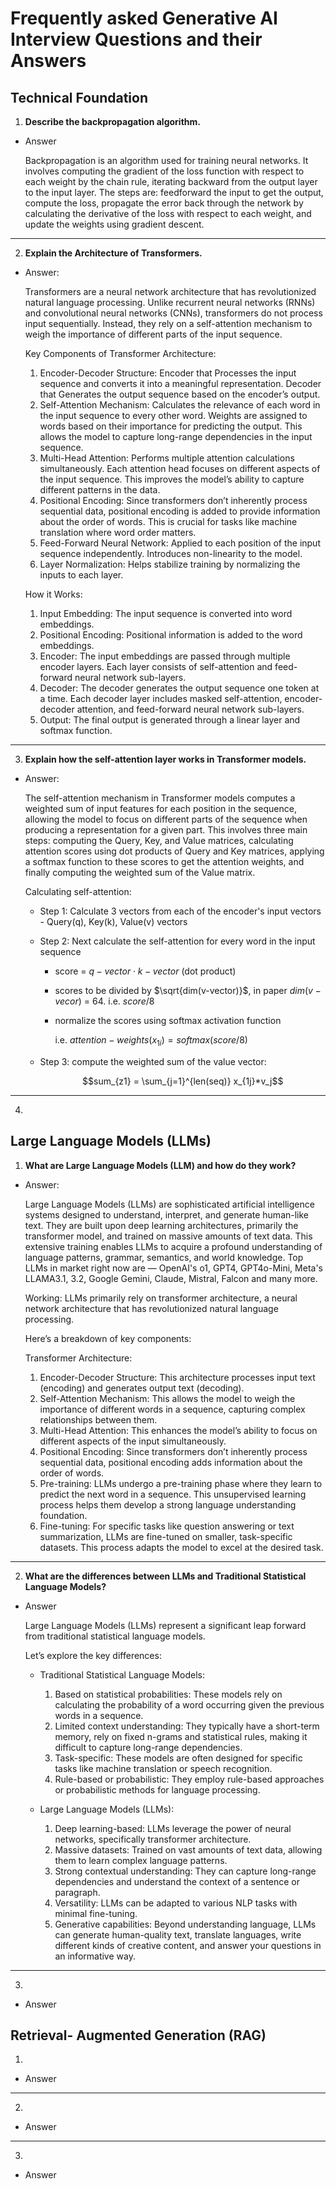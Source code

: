 # Frequently asked Generative AI Interview Questions and their Answers

## Technical Foundation
1. **Describe the backpropagation algorithm.**

- Answer

  Backpropagation is an algorithm used for training neural networks. It involves computing the gradient of the loss function with respect to each weight by the chain rule, iterating backward from the output layer to the input layer. The steps are: feedforward the input to get the output, compute the loss, propagate the error back through the network by calculating the derivative of the loss with respect to each weight, and update the weights using gradient descent.

---
2. **Explain the Architecture of Transformers.**
   
- Answer:
  
  Transformers are a neural network architecture that has revolutionized natural language processing. Unlike recurrent neural networks (RNNs) and convolutional neural networks (CNNs), transformers do not process input sequentially. Instead, they rely on a self-attention mechanism to weigh the importance of different parts of the input sequence.
  
  Key Components of Transformer Architecture:
     1. Encoder-Decoder Structure: Encoder that Processes the input sequence and converts it into a meaningful representation. Decoder that Generates the output sequence based on the encoder’s output.
     2. Self-Attention Mechanism: Calculates the relevance of each word in the input sequence to every other word. Weights are assigned to words based on their importance for predicting the output. This allows the model to capture long-range dependencies in the input sequence.
     3. Multi-Head Attention: Performs multiple attention calculations simultaneously. Each attention head focuses on different aspects of the input sequence. This improves the model’s ability to capture different patterns in the data.
     4. Positional Encoding: Since transformers don’t inherently process sequential data, positional encoding is added to provide information about the order of words. This is crucial for tasks like machine translation where word order matters.
     5. Feed-Forward Neural Network: Applied to each position of the input sequence independently. Introduces non-linearity to the model.
     6. Layer Normalization: Helps stabilize training by normalizing the inputs to each layer.

   How it Works:
     1. Input Embedding: The input sequence is converted into word embeddings.
     2. Positional Encoding: Positional information is added to the word embeddings.
     3. Encoder: The input embeddings are passed through multiple encoder layers. Each layer consists of self-attention and feed-forward neural network sub-layers.
     4. Decoder: The decoder generates the output sequence one token at a time. Each decoder layer includes masked self-attention, encoder-decoder attention, and feed-forward neural network sub-layers.
     5. Output: The final output is generated through a linear layer and softmax function.

---
3. **Explain how the self-attention layer works in Transformer models.**
   
- Answer:
  
  The self-attention mechanism in Transformer models computes a weighted sum of input features for each position in the sequence, allowing the model to focus on different parts of the sequence when producing a representation for a given part. This involves three main steps: computing the Query, Key, and Value matrices, calculating attention scores using dot products of Query and Key matrices, applying a softmax function to these scores to get the attention weights, and finally computing the weighted sum of the Value matrix.

  Calculating self-attention:
  - Step 1: Calculate 3 vectors from each of the encoder's input vectors - Query(q), Key(k), Value(v) vectors
  - Step 2: Next calculate the self-attention for every word in the input sequence
    - score = $q-vector \cdot k-vector$ (dot product)
    - scores to be divided by $\sqrt{dim(v-vector)}$, in paper $dim(v-vecor)$ = 64. i.e. $score/8$
    - normalize the scores using softmax activation function

      i.e. $attention-weights(x_{1i}) = softmax(score/8)$
  - Step 3: compute the weighted sum of the value vector:
    
      $$sum_{z1} = \sum_{j=1}^{len(seq)} x_{1j}*v_j$$
    
---
4. 


## Large Language Models (LLMs)
1. **What are Large Language Models (LLM) and how do they work?**

- Answer:

  Large Language Models (LLMs) are sophisticated artificial intelligence systems designed to understand, interpret, and generate human-like text. They are built upon deep learning architectures, primarily the transformer model, and trained on massive amounts of text data. This extensive training enables LLMs to acquire a profound understanding of language patterns, grammar, semantics, and world knowledge. Top LLMs in market right now are — OpenAI's o1, GPT4, GPT4o-Mini, Meta's LLAMA3.1, 3.2, Google Gemini, Claude, Mistral, Falcon and many more.
  
  Working: LLMs primarily rely on transformer architecture, a neural network architecture that has revolutionized natural language processing.
  
  Here’s a breakdown of key components:
  
  Transformer Architecture:
    1. Encoder-Decoder Structure: This architecture processes input text (encoding) and generates output text (decoding).
    2. Self-Attention Mechanism: This allows the model to weigh the importance of different words in a sequence, capturing complex relationships between them.
    3. Multi-Head Attention: This enhances the model’s ability to focus on different aspects of the input simultaneously.
    4. Positional Encoding: Since transformers don’t inherently process sequential data, positional encoding adds information about the order of words.
    5. Pre-training: LLMs undergo a pre-training phase where they learn to predict the next word in a sequence. This unsupervised learning process helps them develop a strong language understanding foundation.
    6. Fine-tuning: For specific tasks like question answering or text summarization, LLMs are fine-tuned on smaller, task-specific datasets. This process adapts the model to excel at the desired task.


---  
2. **What are the differences between LLMs and Traditional Statistical Language Models?**

- Answer

  Large Language Models (LLMs) represent a significant leap forward from traditional statistical language models.

  Let’s explore the key differences:
  
  - Traditional Statistical Language Models:
    1. Based on statistical probabilities: These models rely on calculating the probability of a word occurring given the previous words in a sequence.
    2. Limited context understanding: They typically have a short-term memory, rely on fixed n-grams and statistical rules, making it difficult to capture long-range dependencies.
    3. Task-specific: These models are often designed for specific tasks like machine translation or speech recognition.
    4. Rule-based or probabilistic: They employ rule-based approaches or probabilistic methods for language processing.
     
  - Large Language Models (LLMs):
    1. Deep learning-based: LLMs leverage the power of neural networks, specifically transformer architecture.
    2. Massive datasets: Trained on vast amounts of text data, allowing them to learn complex language patterns.
    3. Strong contextual understanding: They can capture long-range dependencies and understand the context of a sentence or paragraph.
    4. Versatility: LLMs can be adapted to various NLP tasks with minimal fine-tuning.
    5. Generative capabilities: Beyond understanding language, LLMs can generate human-quality text, translate languages, write different kinds of creative content, and answer your questions in an informative way.

---
3.

- Answer


## Retrieval- Augmented Generation (RAG)
1. 

- Answer


---  
2. 

- Answer

---
3.

- Answer
